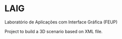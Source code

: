 # LAIG
Laboratório de Aplicações com Interface Gráfica (FEUP)

Project to build a 3D scenario based on XML file.
